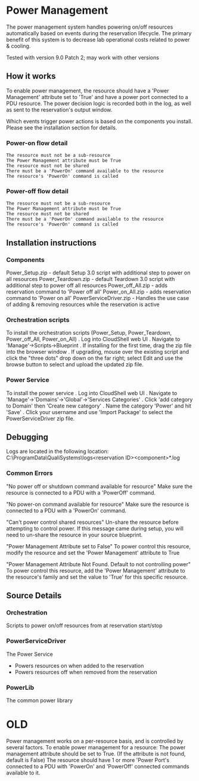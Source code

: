 # Power Management
The power management system handles powering on/off resources automatically based on events during the reservation
lifecycle.
The primary benefit of this system is to decrease lab operational costs related to power &amp; cooling.

Tested with version 9.0 Patch 2; may work with other versions

## How it works
To enable power management, the resource should have a 'Power Management' attribute set to 'True' and have a power port
connected to a PDU resource. The power decision logic is recorded both in the log, as well as sent to the reservation's
output window.

Which events trigger power actions is based on the components you install. Please see the installation section for
details.

### Power-on flow detail
    The resource must not be a sub-resource
    The Power Management attribute must be True
    The resource must not be shared
    There must be a 'PowerOn' command available to the resource
    The resource's 'PowerOn' command is called

### Power-off flow detail
    The resource must not be a sub-resource
    The Power Management attribute must be True
    The resource must not be shared
    There must be a 'PowerOn' command available to the resource
    The resource's 'PowerOn' command is called

## Installation instructions

### Components
Power_Setup.zip - default Setup 3.0 script with additional step to power on all resources
Power_Teardown.zip - default Teardown 3.0 script with additional step to power off all resources
Power_off_All.zip - adds reservation command to 'Power off all'
Power_on_All.zip - adds reservation command to 'Power on all'
PowerServiceDriver.zip - Handles the use case of adding & removing resources while the reservation is active

### Orchestration scripts
To install the orchestration scripts (Power_Setup, Power_Teardown, Power_off_All, Power_on_All)
. Log into CloudShell web UI
. Navigate to 'Manage'->Scripts->Blueprint
. If installing for the first time, drag the zip file into the browser window
. If upgrading, mouse over the existing script and click the "three dots" drop down on the far right; select Edit and use the browse button to select and upload the updated zip file.

### Power Service
To install the power service
. Log into CloudShell web UI
. Navigate to 'Manage'->'Domains'->'Global'->'Services Categories'
. Click 'add category to Domain' then 'Create new category'
. Name the category 'Power' and hit 'Save'
. Click your username and use 'Import Package' to select the PowerServiceDriver zip file.

## Debugging
Logs are located in the following location:
C:\ProgramData\QualiSystems\logs\<reservation ID>\<component>\*.log

### Common Errors
"No power off or shutdown command available for resource"
    Make sure the resource is connected to a PDU with a 'PowerOff' command.

"No power-on command available for resource"
    Make sure the resource is connected to a PDU with a 'PowerOn' command.

"Can't power control shared resources"
    Un-share the resource before attempting to control power. If this message came during setup, you will need to
    un-share the resource in your source blueprint.

"Power Management Attribute set to False"
    To power control this resource, modify the resource and set the 'Power Management' attribute to True

"Power Management Attribute Not Found. Default to not controlling power"
    To power control this resource, add the 'Power Management' attribute to the resource's family and set the value to
    'True' for this specific resource.

## Source Details
### Orchestration
Scripts to power on/off resources from at reservation start/stop

### PowerServiceDriver
The Power Service
- Powers resources on when added to the reservation
- Powers resources off when removed from the reservation

### PowerLib
The common power library

# OLD

Power management works on a per-resource basis, and is controlled by several factors. To enable power management for a resource:
    The power management attribute should be set to True. (If the attribute is not found, default is False)
    The resource should have 1 or more 'Power Port's connected to a PDU with 'PowerOn' and 'PowerOff' connected commands available to it.